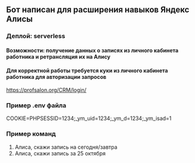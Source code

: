 ## Бот написан для расширения навыков Яндекс Алисы

### Деплой: serverless

#### Возможности: получение данных о записях из личного кабинета работника и ретрансляция их на Алису

#### Для корректной работы требуется куки из личного кабинета работника для авторизации запросов
https://profsalon.org/CRM/login/
### Пример .env файла 
COOKIE=PHPSESSID=1234;_ym_uid=1234;_ym_d=1234;_ym_isad=1

### Пример команд

1) Алиса, скажи запись на сегодня/завтра
2) Алиса, скажи запись за 25 октября


